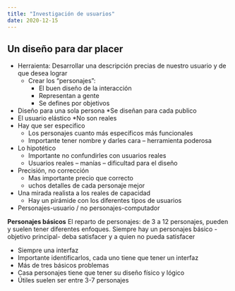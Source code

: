 ```yaml
---
title: "Investigación de usuarios"
date: 2020-12-15
---
```


## Un diseño para dar placer

- Herraienta: Desarrollar una descripción precias de nuestro usuario y de que desea lograr
    * Crear los “personajes”:
        * El buen diseño de la interacción
        * Representan a gente
        * Se defines por objetivos
- Diseño para una sola persona
    *Se diseñan para cada publico
- El usuario elástico
    *No son reales
- Hay que ser especifico
    * Los personajes cuanto más específicos más funcionales
    * Importante tener nombre y darles cara – herramienta poderosa
- Lo hipotético
    * Importante no confundirles con usuarios reales
    * Usuarios reales – manías – dificultad para el diseño
- Precisión, no corrección
    * Mas importante precio que correcto
    * uchos detalles de cada personaje mejor
- Una mirada realista a los reales de capacidad
    * Hay un pirámide con los diferentes tipos de usuarios
- Personajes-usuario / no personajes-computador


**Personajes básicos**
El reparto de personajes: de 3 a 12 personajes, pueden y suelen tener diferentes enfoques.
Siempre hay un personajes básico -objetivo principal- deba satisfacer y a quien no pueda satisfacer 
* Siempre una interfaz
* Importante identificarlos, cada uno tiene que tener un interfaz
* Más de tres básicos problemas
* Casa personajes tiene que tener su diseño físico y lógico
* Útiles suelen ser entre 3-7 personajes
